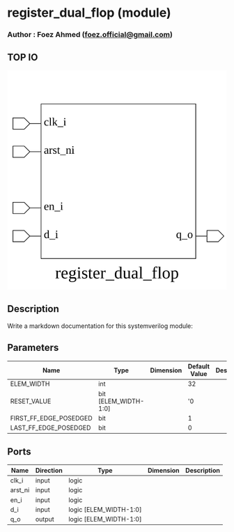 # register_dual_flop (module)

### Author : Foez Ahmed (foez.official@gmail.com)

## TOP IO
<img src="./register_dual_flop_top.svg">

## Description

Write a markdown documentation for this systemverilog module:

## Parameters
|Name|Type|Dimension|Default Value|Description|
|-|-|-|-|-|
|ELEM_WIDTH|int||32||
|RESET_VALUE|bit [ELEM_WIDTH-1:0]||'0||
|FIRST_FF_EDGE_POSEDGED|bit||1||
|LAST_FF_EDGE_POSEDGED|bit||0||

## Ports
|Name|Direction|Type|Dimension|Description|
|-|-|-|-|-|
|clk_i|input|logic|||
|arst_ni|input|logic|||
|en_i|input|logic|||
|d_i|input|logic [ELEM_WIDTH-1:0]|||
|q_o|output|logic [ELEM_WIDTH-1:0]|||
